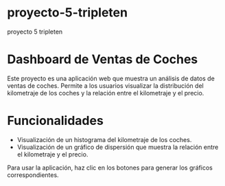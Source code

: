 # proyecto-5-tripleten
proyecto 5 tripleten

# Dashboard de Ventas de Coches

Este proyecto es una aplicación web que muestra un análisis de datos de ventas de coches. 
Permite a los usuarios visualizar la distribución del kilometraje de los coches y la relación entre el kilometraje y el precio.

# Funcionalidades

- Visualización de un histograma del kilometraje de los coches.
- Visualización de un gráfico de dispersión que muestra la relación entre el kilometraje y el precio.

Para usar la aplicación, haz clic en los botones para generar los gráficos correspondientes.

